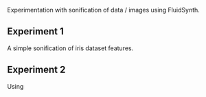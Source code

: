Experimentation with sonification of data / images using FluidSynth.

## Experiment 1

A simple sonification of iris dataset features.

## Experiment 2

Using 
